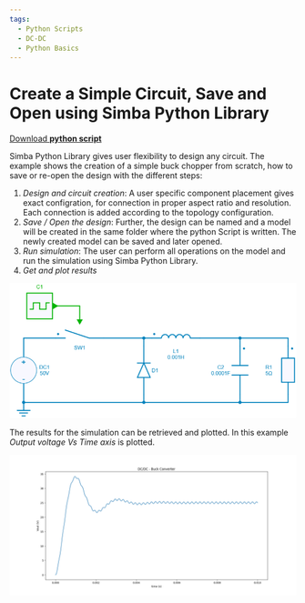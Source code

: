```yaml
---
tags:
  - Python Scripts
  - DC-DC
  - Python Basics
---
```


# Create a Simple Circuit, Save and Open using Simba Python Library

[Download **python script**](4.%20Open-Save%20Project%20File.py)

Simba Python Library gives user flexibility to design any circuit. The example shows the creation of a simple buck chopper from scratch, how to save or re-open the design with the different steps:

1. *Design and circuit creation*:
   A user specific component placement gives exact configration, for connection in proper aspect ratio and resolution. Each connection is added according to the topology configuration.
2. *Save / Open the design*:
    Further, the design can be named and a model will be created in the same folder where the python Script is written.
    The newly created model can be saved and later opened.
3. *Run simulation*:
   The user can perform all operations on the model and run the simulation using Simba Python Library.
4. *Get and plot results*

![DC-DC Buck Converter](fig/buck.png)

The results for the simulation can be retrieved and plotted. In this example *Output voltage Vs Time axis* is plotted.

![Output voltage Vs Time](fig/VoutVsTime.png)